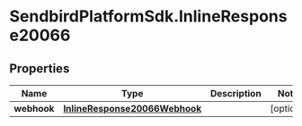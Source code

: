 # SendbirdPlatformSdk.InlineResponse20066

## Properties

Name | Type | Description | Notes
------------ | ------------- | ------------- | -------------
**webhook** | [**InlineResponse20066Webhook**](InlineResponse20066Webhook.md) |  | [optional] 


